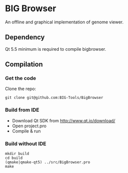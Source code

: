 # BIG Browser

An offline and graphical implementation of genome viewer. 

## Dependency 
Qt 5.5 minimum is required to compile bigbrowser. 

## Compilation

### Get the code

Clone the repo:

```
git clone git@github.com:BIG-Tools/BigBrowser
```
### Build from IDE
* Download Qt SDK from http://www.qt.io/download/
* Open project.pro
* Compile & run 


### Build without IDE

```
mkdir build
cd build
(qmake|qmake-qt5) ../src/BigBrowser.pro
make
```

